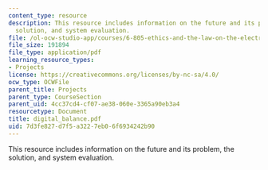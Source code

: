 ```yaml
---
content_type: resource
description: This resource includes information on the future and its problem, the
  solution, and system evaluation.
file: /ol-ocw-studio-app/courses/6-805-ethics-and-the-law-on-the-electronic-frontier-fall-2005/7d3fe827d7f5a3227eb06f6934242b90_digital_balance.pdf
file_size: 191894
file_type: application/pdf
learning_resource_types:
- Projects
license: https://creativecommons.org/licenses/by-nc-sa/4.0/
ocw_type: OCWFile
parent_title: Projects
parent_type: CourseSection
parent_uid: 4cc37cd4-cf07-ae38-060e-3365a90eb3a4
resourcetype: Document
title: digital_balance.pdf
uid: 7d3fe827-d7f5-a322-7eb0-6f6934242b90
---
```

This resource includes information on the future and its problem, the solution, and system evaluation.